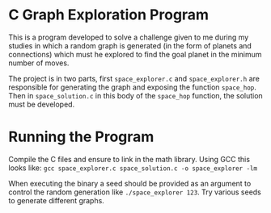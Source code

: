 # C Graph Exploration Program
This is a program developed to solve a challenge given to me during my studies in which a random graph is generated (in the form of planets and connections) which must he explored to find the goal planet in the minimum number of moves.

The project is in two parts, first `space_explorer.c` and `space_explorer.h` are responsible for generating the graph and exposing the function `space_hop`. Then in `space_solution.c` in this body of the `space_hop` function, the solution must be developed. 

# Running the Program
Compile the C files and ensure to link in the math library. Using GCC this looks like:
`gcc space_explorer.c space_solution.c -o space_explorer -lm`

When executing the binary a seed should be provided as an argument to control the random generation like `./space_explorer 123`. Try various seeds to generate different graphs. 
